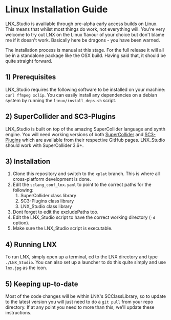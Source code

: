 # Linux Installation Guide

LNX_Studio is availiable through pre-alpha early access builds on Linux. This means that whilst most things do work, not everything will. You're very welcome to try out LNX on the Linux flavour of your choice but don't blame me if it doesn't work. Basically here be dragons - you have been warned.

The installation process is manual at this stage. For the full release it will all be in a standalone package like the OSX build. Having said that, it should be quite straight forward.

## 1) Prerequisites

LNX_Studio requires the following software to be installed on your machine: `curl ffmpeg xclip`. You can easily install any dependencies on a debian system by running the `linux/install_deps.sh` script.

## 2) SuperCollider and SC3-Plugins

LNX_Studio is built on top of the amazing SuperCollider language and synth engine. You will need working versions of both [SuperCollider](https://github.com/supercollider/supercollider) and [SC3-Plugins](https://github.com/supercollider/sc3-plugins) which are available from their respective GitHub pages. LNX_Studio should work with SuperCollider 3.6+.

## 3) Installation

1. Clone this repository and switch to the `xplat` branch. This is where all cross-platform development is done.
3. Edit the `sclang_conf_lnx.yaml` to point to the correct paths for the following:
    1.  SuperCollider class library
    2.  SC3-Plugins class library
    3.  LNX_Studio class library
4. Dont forget to edit the excludePaths too.
5. Edit the LNX_Studio script to have the correct working directory (`-d` option).
6. Make sure the LNX_Studio script is executable.

## 4) Running LNX

To run LNX, simply open up a terminal, cd to the LNX directory and type `./LNX_Studio`. You can also set up a launcher to do this quite simply and use `lnx.jpg` as the icon.

## 5) Keeping up-to-date

Most of the code changes will be within LNX's SCClassLibrary, so to update to the latest version you will just need to do a `git pull` from your repo directory. If at any point you need to more than this, we'll update these instructions.